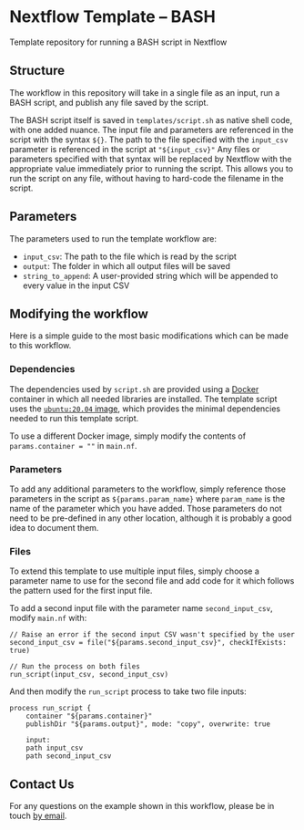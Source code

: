 # Nextflow Template – BASH
Template repository for running a BASH script in Nextflow

## Structure

The workflow in this repository will take in a single file as an input, run a BASH script, and publish any file saved by the script.

The BASH script itself is saved in `templates/script.sh` as native shell code, with one added nuance.
The input file and parameters are referenced in the script with the syntax `${}`.
The path to the file specified with the `input_csv` parameter is referenced in the script at `"${input_csv}"`
Any files or parameters specified with that syntax will be replaced by Nextflow with the appropriate value immediately prior to running the script.
This allows you to run the script on any file, without having to hard-code the filename in the script.

## Parameters

The parameters used to run the template workflow are:

 - `input_csv`: The path to the file which is read by the script
 - `output`: The folder in which all output files will be saved
 - `string_to_append`: A user-provided string which will be appended to every value in the input CSV

## Modifying the workflow

Here is a simple guide to the most basic modifications which can be made to this workflow.

### Dependencies

The dependencies used by `script.sh` are provided using a [Docker](docker.io) container in which all needed libraries are installed.
The template script uses the [`ubuntu:20.04` image](https://hub.docker.com/_/ubuntu?tab=tags), which provides the minimal dependencies needed to run this template script.

To use a different Docker image, simply modify the contents of `params.container = ""` in `main.nf`.

### Parameters

To add any additional parameters to the workflow, simply reference those parameters in the script as `${params.param_name}` where `param_name` is the name of the parameter which you have added.
Those parameters do not need to be pre-defined in any other location, although it is probably a good idea to document them.

### Files

To extend this template to use multiple input files, simply choose a parameter name to use for the second file and add code for it which follows the pattern used for the first input file.

To add a second input file with the parameter name `second_input_csv`, modify `main.nf` with:

```
// Raise an error if the second input CSV wasn't specified by the user
second_input_csv = file("${params.second_input_csv}", checkIfExists: true)

// Run the process on both files
run_script(input_csv, second_input_csv)
```

And then modify the `run_script` process to take two file inputs:

```
process run_script {
    container "${params.container}"
    publishDir "${params.output}", mode: "copy", overwrite: true

    input:
    path input_csv
    path second_input_csv
```

## Contact Us

For any questions on the example shown in this workflow, please be in touch [by email](mailto:hutchdatacore@fredhutch.org).
